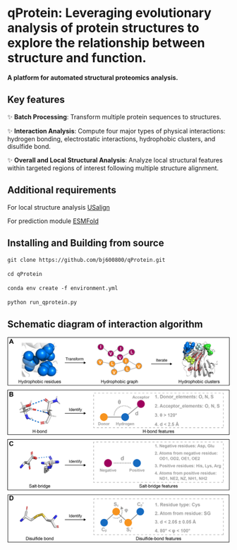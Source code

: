# qProtein: Leveraging evolutionary analysis of protein structures to explore the relationship between structure and function.

**A platform for automated structural proteomics analysis.**

## Key features
:sparkles: **Batch Processing**: Transform multiple protein sequences to structures.

:sparkles: **Interaction Analysis**: Compute four major types of physical interactions: hydrogen bonding, electrostatic interactions, hydrophobic clusters, and disulfide bond.

:sparkles: **Overall and Local Structural Analysis**: Analyze local structural features within targeted regions of interest following multiple structure alignment.

## Additional requirements
For local structure analysis
[USalign](https://zhanggroup.org/US-align/)

For prediction module
[ESMFold](https://github.com/facebookresearch/esm)

## Installing and Building from source

```
git clone https://github.com/bj600800/qProtein.git

cd qProtein

conda env create -f environment.yml

python run_qprotein.py
```

## Schematic diagram of interaction algorithm
![Interaction algorithm](https://github.com/bj600800/qProtein/blob/main/interaction_algorithm.png)

